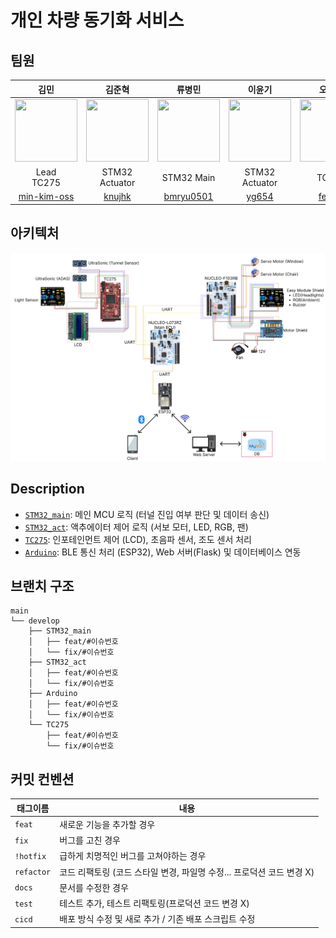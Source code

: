 # 개인 차량 동기화 서비스

## 팀원

| 김민 | 김준혁 | 류병민 | 이윤기 | 오동걸 | 호세헌 |
|:----:|:------:|:------:|:------:|:------:|:------:|
| <img src="https://github.com/min-kim-oss.png" style="width:100px; height:100px;"> | <img src="https://github.com/knujhk.png" style="width:100px; height:100px;"> | <img src="https://github.com/bmryu0501.png" style="width:100px; height:100px;"> | <img src="https://github.com/yg654.png" style="width:100px; height:100px;"> | <img src="https://github.com/fepick.png" style="width:100px; height:100px;"> | <img src="https://github.com/seheonnn.png" style="width:100px; height:100px;"> |
| Lead<br/>TC275 | STM32 Actuator | STM32 Main | STM32 Actuator | TC275 | Arduino & Infra |
| [min-kim-oss](https://github.com/min-kim-oss) | [knujhk](https://github.com/knujhk) | [bmryu0501](https://github.com/bmryu0501) | [yg654](https://github.com/yg654) | [fepick](https://github.com/fepick) | [seheonnn](https://github.com/seheonnn) |

## 아키텍처
![Architecture](./figure/Architecture.png)

## Description

- [`STM32_main`](./STM32_main/README.md): 메인 MCU 로직 (터널 진입 여부 판단 및 데이터 송신)
- [`STM32_act`](./STM32_act/README.md): 액추에이터 제어 로직 (서보 모터, LED, RGB, 팬)
- [`TC275`](./TC275/README.md): 인포테인먼트 제어 (LCD), 초음파 센서, 조도 센서 처리
- [`Arduino`](./Arduino/README.md): BLE 통신 처리 (ESP32), Web 서버(Flask) 및 데이터베이스 연동

## 브랜치 구조

```
main
└── develop
    ├── STM32_main
    │   ├── feat/#이슈번호
    │   └── fix/#이슈번호
    ├── STM32_act
    │   ├── feat/#이슈번호
    │   └── fix/#이슈번호
    ├── Arduino
    │   ├── feat/#이슈번호
    │   └── fix/#이슈번호
    └── TC275
        ├── feat/#이슈번호
        └── fix/#이슈번호
```

## 커밋 컨벤션

| 태그이름   | 내용                                                                  |
| ---------- | --------------------------------------------------------------------- |
| `feat`     | 새로운 기능을 추가할 경우                                             |
| `fix `     | 버그를 고친 경우                                                      |
| `!hotfix`  | 급하게 치명적인 버그를 고쳐야하는 경우                                |
| `refactor` | 코드 리팩토링 (코드 스타일 변경, 파일명 수정... 프로덕션 코드 변경 X) |
| `docs`     | 문서를 수정한 경우                                                    |
| `test`     | 테스트 추가, 테스트 리팩토링(프로덕션 코드 변경 X)                    |
| `cicd`     | 배포 방식 수정 및 새로 추가 / 기존 배포 스크립트 수정                 |
